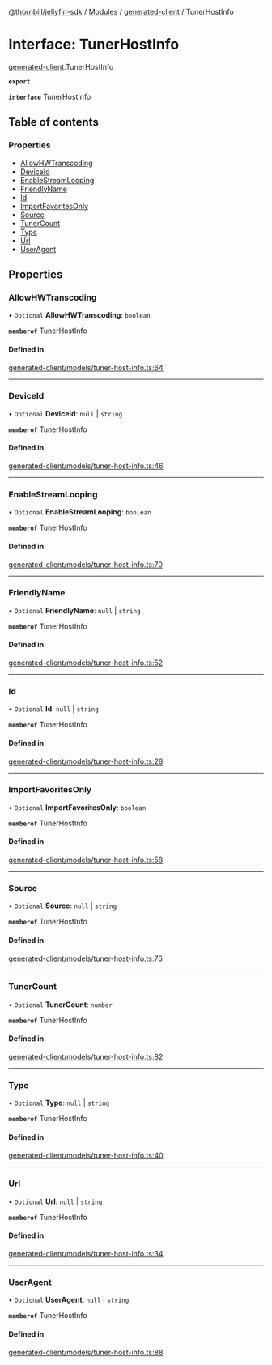 [@thornbill/jellyfin-sdk](../README.md) / [Modules](../modules.md) / [generated-client](../modules/generated_client.md) / TunerHostInfo

# Interface: TunerHostInfo

[generated-client](../modules/generated_client.md).TunerHostInfo

**`export`**

**`interface`** TunerHostInfo

## Table of contents

### Properties

- [AllowHWTranscoding](generated_client.TunerHostInfo.md#allowhwtranscoding)
- [DeviceId](generated_client.TunerHostInfo.md#deviceid)
- [EnableStreamLooping](generated_client.TunerHostInfo.md#enablestreamlooping)
- [FriendlyName](generated_client.TunerHostInfo.md#friendlyname)
- [Id](generated_client.TunerHostInfo.md#id)
- [ImportFavoritesOnly](generated_client.TunerHostInfo.md#importfavoritesonly)
- [Source](generated_client.TunerHostInfo.md#source)
- [TunerCount](generated_client.TunerHostInfo.md#tunercount)
- [Type](generated_client.TunerHostInfo.md#type)
- [Url](generated_client.TunerHostInfo.md#url)
- [UserAgent](generated_client.TunerHostInfo.md#useragent)

## Properties

### AllowHWTranscoding

• `Optional` **AllowHWTranscoding**: `boolean`

**`memberof`** TunerHostInfo

#### Defined in

[generated-client/models/tuner-host-info.ts:64](https://github.com/thornbill/jellyfin-sdk-typescript/blob/029620a/src/generated-client/models/tuner-host-info.ts#L64)

___

### DeviceId

• `Optional` **DeviceId**: ``null`` \| `string`

**`memberof`** TunerHostInfo

#### Defined in

[generated-client/models/tuner-host-info.ts:46](https://github.com/thornbill/jellyfin-sdk-typescript/blob/029620a/src/generated-client/models/tuner-host-info.ts#L46)

___

### EnableStreamLooping

• `Optional` **EnableStreamLooping**: `boolean`

**`memberof`** TunerHostInfo

#### Defined in

[generated-client/models/tuner-host-info.ts:70](https://github.com/thornbill/jellyfin-sdk-typescript/blob/029620a/src/generated-client/models/tuner-host-info.ts#L70)

___

### FriendlyName

• `Optional` **FriendlyName**: ``null`` \| `string`

**`memberof`** TunerHostInfo

#### Defined in

[generated-client/models/tuner-host-info.ts:52](https://github.com/thornbill/jellyfin-sdk-typescript/blob/029620a/src/generated-client/models/tuner-host-info.ts#L52)

___

### Id

• `Optional` **Id**: ``null`` \| `string`

**`memberof`** TunerHostInfo

#### Defined in

[generated-client/models/tuner-host-info.ts:28](https://github.com/thornbill/jellyfin-sdk-typescript/blob/029620a/src/generated-client/models/tuner-host-info.ts#L28)

___

### ImportFavoritesOnly

• `Optional` **ImportFavoritesOnly**: `boolean`

**`memberof`** TunerHostInfo

#### Defined in

[generated-client/models/tuner-host-info.ts:58](https://github.com/thornbill/jellyfin-sdk-typescript/blob/029620a/src/generated-client/models/tuner-host-info.ts#L58)

___

### Source

• `Optional` **Source**: ``null`` \| `string`

**`memberof`** TunerHostInfo

#### Defined in

[generated-client/models/tuner-host-info.ts:76](https://github.com/thornbill/jellyfin-sdk-typescript/blob/029620a/src/generated-client/models/tuner-host-info.ts#L76)

___

### TunerCount

• `Optional` **TunerCount**: `number`

**`memberof`** TunerHostInfo

#### Defined in

[generated-client/models/tuner-host-info.ts:82](https://github.com/thornbill/jellyfin-sdk-typescript/blob/029620a/src/generated-client/models/tuner-host-info.ts#L82)

___

### Type

• `Optional` **Type**: ``null`` \| `string`

**`memberof`** TunerHostInfo

#### Defined in

[generated-client/models/tuner-host-info.ts:40](https://github.com/thornbill/jellyfin-sdk-typescript/blob/029620a/src/generated-client/models/tuner-host-info.ts#L40)

___

### Url

• `Optional` **Url**: ``null`` \| `string`

**`memberof`** TunerHostInfo

#### Defined in

[generated-client/models/tuner-host-info.ts:34](https://github.com/thornbill/jellyfin-sdk-typescript/blob/029620a/src/generated-client/models/tuner-host-info.ts#L34)

___

### UserAgent

• `Optional` **UserAgent**: ``null`` \| `string`

**`memberof`** TunerHostInfo

#### Defined in

[generated-client/models/tuner-host-info.ts:88](https://github.com/thornbill/jellyfin-sdk-typescript/blob/029620a/src/generated-client/models/tuner-host-info.ts#L88)
